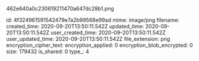 462e640a0c230619211470a647dc28b1.png

id: 4f324961591542479e7a2b99568e99ad
mime: image/png
filename: 
created_time: 2020-09-20T13:50:11.542Z
updated_time: 2020-09-20T13:50:11.542Z
user_created_time: 2020-09-20T13:50:11.542Z
user_updated_time: 2020-09-20T13:50:11.542Z
file_extension: png
encryption_cipher_text: 
encryption_applied: 0
encryption_blob_encrypted: 0
size: 179432
is_shared: 0
type_: 4